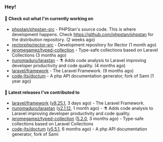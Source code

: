 ### Hey!

#### 👷 Check out what I'm currently working on

- [phpstan/phpstan-src](https://github.com/phpstan/phpstan-src) - PHPStan&#39;s source code. This is where development happens. Check https://github.com/phpstan/phpstan for the distribution repository. (2 weeks ago)
- [rectorphp/rector-src](https://github.com/rectorphp/rector-src) - Development repository for Rector (1 month ago)
- [jeromegamez/typed-collection](https://github.com/jeromegamez/typed-collection) - Type-safe collections based on Laravel Collections (3 months ago)
- [nunomaduro/larastan](https://github.com/nunomaduro/larastan) - ⚗️ Adds code analysis to Laravel improving developer productivity and code quality. (4 months ago)
- [laravel/framework](https://github.com/laravel/framework) - The Laravel Framework. (9 months ago)
- [code-lts/doctum](https://github.com/code-lts/doctum) - A php API documentation generator, fork of Sami (1 year ago)

#### 🔭 Latest releases I've contributed to

- [laravel/framework](https://github.com/laravel/framework) ([v9.25.1](https://github.com/laravel/framework/releases/tag/v9.25.1), 3 days ago) - The Laravel Framework.
- [nunomaduro/larastan](https://github.com/nunomaduro/larastan) ([v2.1.12](https://github.com/nunomaduro/larastan/releases/tag/v2.1.12), 1 month ago) - ⚗️ Adds code analysis to Laravel improving developer productivity and code quality.
- [jeromegamez/typed-collection](https://github.com/jeromegamez/typed-collection) ([5.2.0](https://github.com/jeromegamez/typed-collection/releases/tag/5.2.0), 3 months ago) - Type-safe collections based on Laravel Collections
- [code-lts/doctum](https://github.com/code-lts/doctum) ([v5.5.1](https://github.com/code-lts/doctum/releases/tag/v5.5.1), 6 months ago) - A php API documentation generator, fork of Sami
